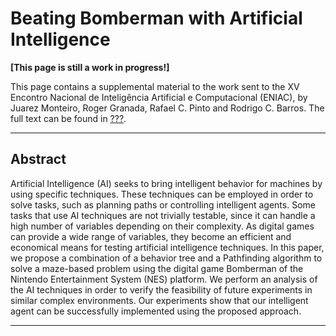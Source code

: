 # Beating Bomberman with Artificial Intelligence

**[This page is still a work in progress!]**

This page contains a supplemental material to the work sent to the XV Encontro Nacional de Inteligência Artificial e Computacional (ENIAC), by Juarez Monteiro, Roger Granada, Rafael C. Pinto and Rodrigo C. Barros. The full text can be found in [???](http://www...com).

---
## Abstract

Artificial Intelligence (AI) seeks to bring intelligent behavior for machines by using specific techniques. 
These techniques can be employed in order to solve tasks, such as planning paths or controlling intelligent agents. 
Some tasks that use AI techniques are not trivially testable, since it can handle a high number of variables depending on their complexity. 
As digital games can provide a wide range of variables, they become an efficient and economical means for testing artificial intelligence techniques. 
In this paper, we propose a combination of a behavior tree and a Pathfinding algorithm to solve a maze-based problem using the digital game Bomberman of the Nintendo Entertainment System (NES) platform. 
We perform an analysis of the AI techniques in order to verify the feasibility of future experiments in similar complex environments. 
Our experiments show that our intelligent agent can be successfully implemented using the proposed approach. 

---

